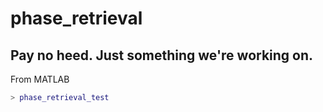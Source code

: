 # phase_retrieval

## Pay no heed. Just something we're working on. 

From MATLAB

```matlab
> phase_retrieval_test
```


